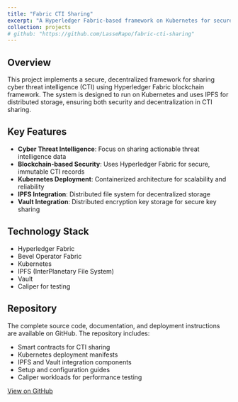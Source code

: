 ```yaml
---
title: "Fabric CTI Sharing"
excerpt: "A Hyperledger Fabric-based framework on Kubernetes for secure, decentralized sharing of cyber threat intelligence (CTI), with IPFS-based distributed storage. <br/><img src='/images/fctis.png'>"
collection: projects
# github: "https://github.com/LasseRapo/fabric-cti-sharing"
---
```


## Overview

This project implements a secure, decentralized framework for sharing cyber threat intelligence (CTI) using Hyperledger Fabric blockchain framework. The system is designed to run on Kubernetes and uses IPFS for distributed storage, ensuring both security and decentralization in CTI sharing.

## Key Features

- **Cyber Threat Intelligence**: Focus on sharing actionable threat intelligence data
- **Blockchain-based Security**: Uses Hyperledger Fabric for secure, immutable CTI records
- **Kubernetes Deployment**: Containerized architecture for scalability and reliability
- **IPFS Integration**: Distributed file system for decentralized storage
- **Vault Integration**: Distributed encryption key storage for secure key sharing

## Technology Stack

- Hyperledger Fabric
- Bevel Operator Fabric
- Kubernetes
- IPFS (InterPlanetary File System)
- Vault
- Caliper for testing

## Repository

The complete source code, documentation, and deployment instructions are available on GitHub. The repository includes:

- Smart contracts for CTI sharing
- Kubernetes deployment manifests
- IPFS and Vault integration components
- Setup and configuration guides
- Caliper workloads for performance testing

[View on GitHub](https://github.com/LasseRapo/fabric-cti-sharing)
